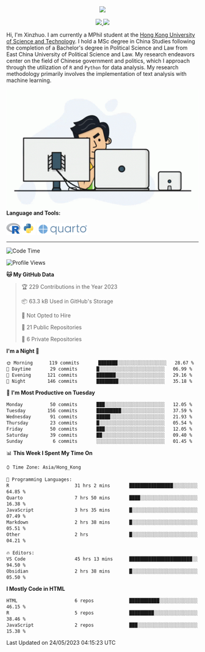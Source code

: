 <div align='center'>
<img src='https://readme-typing-svg.herokuapp.com?font=ubuntu&color=4d3900&center=true&lines=HKUST+Mphil+in+SOSC;Focus+on+China;Code+for+PoliSci'/>
</div>

<p align='center'>
 <a href='https://www.linkedin.com/in/xinzhuo-huang-5161011ba/' target='_blank'>
        <img src='https://img.shields.io/badge/linkedin%20-%230077B5.svg?&style=for-the-badge&logo=linkedin&logoColor=white'/>
    </a>
 <a href='https://twitter.com/HsinchoH' target='_blank'>
        <img src='https://img.shields.io/badge/Twitter-1DA1F2?style=for-the-badge&logo=twitter&logoColor=white'/>
    </a>
    </p>
    
Hi, I'm Xinzhuo. I am currently a MPhil student at the [Hong Kong University of Science and Technology](https://sosc.hkust.edu.hk/node/613). I hold a MSc degree in China Studies following the completion of a Bachelor's degree in Political Science and Law from East China University of Political Science and Law. My research endeavors center on the field of Chinese government and politics, which I approach through the utilization of `R` and `Python` for data analysis. My research methodology primarily involves the implementation of text analysis with machine learning.




<img align='right' src="https://github.com/xinzhuohkust/xinzhuohkust/blob/main/programmer.gif" width="590">



**Language and Tools:**  

<code><img height="36" src="https://raw.githubusercontent.com/github/explore/80688e429a7d4ef2fca1e82350fe8e3517d3494d/topics/r/r.png"></code>
<code><img height="36" src="https://raw.githubusercontent.com/github/explore/80688e429a7d4ef2fca1e82350fe8e3517d3494d/topics/python/python.png"></code>
<code><img height="32" src="https://github.com/quarto-dev/quarto-r/blob/main/man/figures/quarto.png"></code>

---
<!--START_SECTION:waka-->
![Code Time](http://img.shields.io/badge/Code%20Time-556%20hrs%2033%20mins-blue)

![Profile Views](http://img.shields.io/badge/Profile%20Views-64-blue)

**🐱 My GitHub Data** 

> 🏆 229 Contributions in the Year 2023
 > 
> 📦 63.3 kB Used in GitHub's Storage 
 > 
> 🚫 Not Opted to Hire
 > 
> 📜 21 Public Repositories 
 > 
> 🔑 6 Private Repositories  
 > 
**I'm a Night 🦉** 

```text
🌞 Morning      119 commits       ███████░░░░░░░░░░░░░░░░░░   28.67 % 
🌆 Daytime       29 commits       █░░░░░░░░░░░░░░░░░░░░░░░░   06.99 % 
🌃 Evening      121 commits       ███████░░░░░░░░░░░░░░░░░░   29.16 % 
🌙 Night        146 commits       ████████░░░░░░░░░░░░░░░░░   35.18 % 

```
📅 **I'm Most Productive on Tuesday** 

```text
Monday          50 commits       ███░░░░░░░░░░░░░░░░░░░░░░   12.05 % 
Tuesday        156 commits       █████████░░░░░░░░░░░░░░░░   37.59 % 
Wednesday       91 commits       █████░░░░░░░░░░░░░░░░░░░░   21.93 % 
Thursday        23 commits       █░░░░░░░░░░░░░░░░░░░░░░░░   05.54 % 
Friday          50 commits       ███░░░░░░░░░░░░░░░░░░░░░░   12.05 % 
Saturday        39 commits       ██░░░░░░░░░░░░░░░░░░░░░░░   09.40 % 
Sunday           6 commits       ░░░░░░░░░░░░░░░░░░░░░░░░░   01.45 % 

```


📊 **This Week I Spent My Time On** 

```text
⌚︎ Time Zone: Asia/Hong_Kong

💬 Programming Languages: 
R                        31 hrs 2 mins       ████████████████░░░░░░░░░   64.85 % 
Quarto                   7 hrs 50 mins       ████░░░░░░░░░░░░░░░░░░░░░   16.38 % 
JavaScript               3 hrs 35 mins       █░░░░░░░░░░░░░░░░░░░░░░░░   07.49 % 
Markdown                 2 hrs 38 mins       █░░░░░░░░░░░░░░░░░░░░░░░░   05.51 % 
Other                    2 hrs               █░░░░░░░░░░░░░░░░░░░░░░░░   04.21 % 

🔥 Editors: 
VS Code                  45 hrs 13 mins      ███████████████████████░░   94.50 % 
Obsidian                 2 hrs 38 mins       █░░░░░░░░░░░░░░░░░░░░░░░░   05.50 % 

```

**I Mostly Code in HTML** 

```text
HTML                     6 repos             ███████████░░░░░░░░░░░░░░   46.15 % 
R                        5 repos             █████████░░░░░░░░░░░░░░░░   38.46 % 
JavaScript               2 repos             ███░░░░░░░░░░░░░░░░░░░░░░   15.38 % 

```



 Last Updated on 24/05/2023 04:15:23 UTC
<!--END_SECTION:waka-->
    
    
    
    
    
    
    
    
